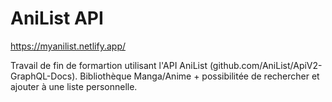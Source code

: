 # AniList API 
https://myanilist.netlify.app/

Travail de fin de formartion utilisant l'API AniList (github.com/AniList/ApiV2-GraphQL-Docs).
Bibliothèque Manga/Anime + possibilitée de rechercher et ajouter à une liste personnelle.

